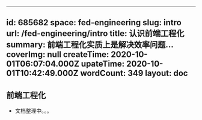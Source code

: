 
---
id: 685682
space: fed-engineering
slug: intro
url: /fed-engineering/intro
title: 认识前端工程化
summary: 前端工程化实质上是解决效率问题...
coverImg: null
createTime: 2020-10-01T06:07:04.000Z 
upateTime: 2020-10-01T10:42:49.000Z
wordCount: 349
layout: doc
---

## 前端工程化

- 文档整理中。。。